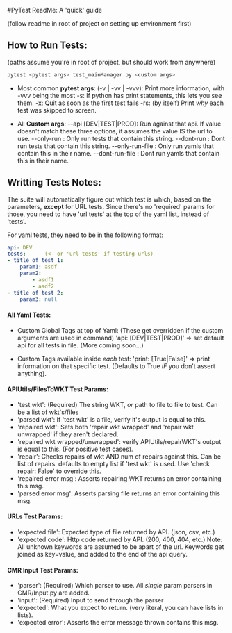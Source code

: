 #PyTest ReadMe: A 'quick' guide

(follow readme in root of project on setting up environment first)

## How to Run Tests:
(paths assume you're in root of project, but should work from anywhere)
```bash
pytest <pytest args> test_mainManager.py <custom args>
```

   + Most common **pytest args**:
        (-v | -vv | -vvv): Print more information, with -vvv being the most
        -s: If python has print statements, this lets you see them.
        -x: Quit as soon as the first test fails
        -rs: (by itself) Print *why* each test was skipped to screen.

   + All **Custom args**:
        --api [DEV|TEST|PROD]: Run against that api. If value doesn't match
                    these three options, it assumes the value IS the url to use.
        --only-run <SomeTitle>: Only run tests that contain this string.
        --dont-run <SomeTitle>: Dont run tests that contain this string.
        --only-run-file <File>: Only run yamls that contain this in their name.
        --dont-run-file <File>: Dont run yamls that contain this in their name.

## Writting Tests Notes:
The suite will automatically figure out which test is which, based on the 
parameters, **except** for URL tests. Since there's no 'required' params for 
those, you need to have 'url tests' at the top of the yaml list, instead of 
'tests'.

For yaml tests, they need to be in the following format:

```yaml
api: DEV
tests:      (<- or 'url tests' if testing urls)
- title of test 1:
    param1: asdf
    param2:
        - asdf1
        - asdf2
- title of test 2:
    param3: null
```

#### All Yaml Tests:
   + Custom Global Tags at top of Yaml:
    (These get overridden if the custom arguments are used in command)
        'api: [DEV|TEST|PROD]' => set default api for all tests in file.
        (More coming soon...)

   + Custom Tags available inside *each* test:
        'print: [True|False]' => print information on that specific test. 
        (Defaults to True *IF* you don't assert anything).

#### APIUtils/FilesToWKT Test Params:
   + 'test wkt': (Required) The string WKT, *or* path to file to file to 
                test. Can be a list of wkt's/files
   + 'parsed wkt': If 'test wkt' is a file, verify it's output is equal to this.
   + 'repaired wkt': Sets both 'repair wkt wrapped' and 'repair wkt unwrapped' 
                if they aren't declared.
   + 'repaired wkt wrapped/unwrapped': verify APIUtils/repairWKT's output 
                is equal to this. (For positive test cases).
   + 'repair': Checks repairs of wkt AND num of repairs against this. Can 
                be list of repairs. defaults to empty list if 'test wkt' 
                is used. Use 'check repair: False' to override this.
   + 'repaired error msg': Asserts repairing WKT returns an error 
                containing this msg.
   + 'parsed error msg': Asserts parsing file returns an error containing 
                this msg.

#### URLs Test Params:
   + 'expected file': Expected type of file returned by API. (json, csv, etc.)
   + 'expected code': Http code returned by API. (200, 400, 404, etc.)
    Note: All unknown keywords are assumed to be apart of the url.
        Keywords get joined as key=value, and added to the end of the api query.

#### CMR Input Test Params:
   + 'parser': (Required) Which parser to use. All *single* param parsers 
                in CMR/Input.py are added.
   + 'input': (Required) Input to send through the parser
   + 'expected': What you expect to return. (very literal, you 
                can have lists in lists).
   + 'expected error': Asserts the error message thrown contains this msg.


